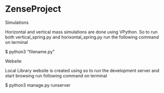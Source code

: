 # ZenseProject
Simulations
<p>Horizontal and vertical mass simulations are done using VPython. So to run both vertical_spring.py and horixontal_spring.py
run the following command on terminal</p>
$ python3 "filename.py"
<br>
<p>Website</p>
<p>Local Library website is created using so to run the development server and start browsing run following command on terminal</p>
$ python3 manage.py runserver
